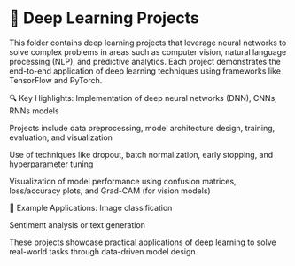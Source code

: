 # 🧠 Deep Learning Projects
This folder contains deep learning projects that leverage neural networks to solve complex problems in areas such as computer vision, natural language processing (NLP), and predictive analytics. Each project demonstrates the end-to-end application of deep learning techniques using frameworks like TensorFlow and PyTorch.

🔍 Key Highlights:
Implementation of deep neural networks (DNN), CNNs, RNNs models

Projects include data preprocessing, model architecture design, training, evaluation, and visualization

Use of techniques like dropout, batch normalization, early stopping, and hyperparameter tuning

Visualization of model performance using confusion matrices, loss/accuracy plots, and Grad-CAM (for vision models)

🧪 Example Applications:
Image classification

Sentiment analysis or text generation


These projects showcase practical applications of deep learning to solve real-world tasks through data-driven model design.
